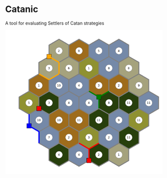 # Catanic

A tool for evaluating Settlers of Catan strategies

![Image of GUI](/images/readme_image.png)
